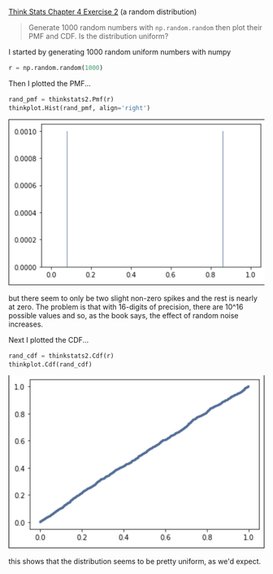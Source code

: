 [Think Stats Chapter 4 Exercise 2](http://greenteapress.com/thinkstats2/html/thinkstats2005.html#toc41) (a random distribution)

> Generate 1000 random numbers with `np.random.random` then plot their PMF and CDF. Is the distribution uniform?

I started by generating 1000 random uniform numbers with numpy

```python
r = np.random.random(1000)
```

Then I plotted the PMF...

```python
rand_pmf = thinkstats2.Pmf(r)
thinkplot.Hist(rand_pmf, align='right')
```

![numpy random pmf](./_plot0_random_pmf.png)

but there seem to only be two slight non-zero spikes and the rest is nearly at zero. The problem is that with 16-digits of precision, there are 10^16 possible values and so, as the book says, the effect of random noise increases.

Next I plotted the CDF...

```python
rand_cdf = thinkstats2.Cdf(r)
thinkplot.Cdf(rand_cdf)
```

![numpy random cdf](./_plot1_random_cdf.png)

this shows that the distribution seems to be pretty uniform, as we'd expect.

